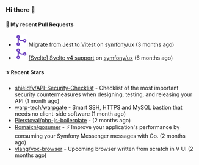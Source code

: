 ### Hi there 👋

#### 🔨 My recent Pull Requests

- ![](./assets/pr-merged.svg) [Migrate from Jest to Vitest](https://github.com/symfony/ux/pull/1202) on [symfony/ux](https://github.com/symfony/ux) (3 months ago)
- ![](./assets/pr-merged.svg) [[Svelte] Svelte v4 support](https://github.com/symfony/ux/pull/1018) on [symfony/ux](https://github.com/symfony/ux) (6 months ago)

#### ⭐ Recent Stars

- [shieldfy/API-Security-Checklist](https://github.com/shieldfy/API-Security-Checklist) - Checklist of the most important security countermeasures when designing, testing, and releasing your API (1 month ago)
- [warp-tech/warpgate](https://github.com/warp-tech/warpgate) - Smart SSH, HTTPS and MySQL bastion that needs no client-side software (1 month ago)
- [Pierstoval/php-js-boilerplate](https://github.com/Pierstoval/php-js-boilerplate) -  (2 months ago)
- [Romaixn/gosumer](https://github.com/Romaixn/gosumer) - ⚡ Improve your application&#39;s performance by consuming your Symfony Messenger messages with Go. (2 months ago)
- [vlang/vox-browser](https://github.com/vlang/vox-browser) - Upcoming browser written from scratch in V UI (2 months ago)